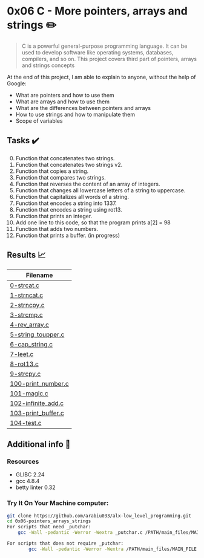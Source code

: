 # 0x06 C - More pointers, arrays and strings :pencil2:

> C is a powerful general-purpose programming language. It can be used to develop software like operating systems, databases, compilers, and so on. This project covers third part of pointers, arrays and strings concepts

  At the end of this project, I am able to explain to anyone, without the help of Google:

* What are pointers and how to use them
* What are arrays and how to use them
* What are the differences between pointers and arrays
* How to use strings and how to manipulate them
* Scope of variables
  
## Tasks :heavy_check_mark:

0. Function that concatenates two strings.
1. Function that concatenates two strings v2.
2. Function that copies a string.
3. Function that compares two strings.
4. Function that reverses the content of an array of integers.
5. Function that changes all lowercase letters of a string to uppercase.
6. Function that capitalizes all words of a string.
7. Function that encodes a string into 1337.
8. Function that encodes a string using rot13.
9. Function that prints an integer.
10. Add one line to this code, so that the program prints a[2] = 98
11. Function that adds two numbers.
12. Function that prints a buffer. (in progress)

## Results :chart_with_upwards_trend:

| Filename |
| ------ |
| [0-strcat.c](./0-strcat.c)|
| [1-strncat.c](./1-strncat.c)|
| [2-strncpy.c](./2-strncpy.c)|
| [3-strcmp.c](./3-strcmp.c)|
| [4-rev_array.c](./4-rev_array.c)|
| [5-string_toupper.c](./5-string_toupper.c)|
| [6-cap_string.c](./6-cap_string.c)|
| [7-leet.c](./7-leet.c)|
| [8-rot13.c](./8-rot13.c)|
| [9-strcpy.c](https://github.com/edward0rtiz/holbertonschool-low_level_programming/blob/master/0x05-pointers_arrays_strings/9-strcpy.c)|
| [100-print_number.c](./100-print_number.c)|
| [101-magic.c](./101-magic.c)|
| [102-infinite_add.c](./102-infinite_add.c)|
| [103-print_buffer.c](./103-print_buffer.c)|
| [104-test.c](./104-test.c)|

## Additional info :construction:
### Resources

- GLIBC 2.24
- gcc 4.8.4
- betty linter 0.32


### Try It On Your Machine computer:	
```bash
git clone https://github.com/arabiu033/alx-low_level_programming.git
cd 0x06-pointers_arrays_strings
For scripts that need _putchar:
    gcc -Wall -pedantic -Werror -Wextra _putchar.c /PATH/main_files/MAIN_FILE.c FILENAME.c -o NEW_FILENAME

For scripts that does not require _putchar:
        gcc -Wall -pedantic -Werror -Wextra /PATH/main_files/MAIN_FILE.c FILENAME.c -o NEW_FILENAME
```
